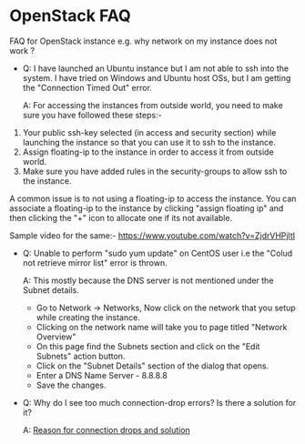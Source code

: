 # OpenStack FAQ
FAQ for OpenStack instance e.g. why network on my instance does not work ?

*  Q:  I have launched an Ubuntu instance but I am not able to ssh into the system. I have tried on Windows and Ubuntu host OSs, but I am getting the "Connection Timed Out" error. 

   A: For accessing the instances from outside world, you need to make sure you have followed these steps:-
1. Your public ssh-key selected (in access and security section) while launching the instance so that you can use it to ssh to the instance.
2. Assign floating-ip to the instance in order to access it from outside world.
3. Make sure you have added rules in the security-groups to allow ssh to the instance.

A common issue is to not using a floating-ip to access the instance. You can associate a floating-ip to the instance by clicking "assign floating ip" and then clicking the "+" icon to allocate one if its not available.

Sample video for the same:-
https://www.youtube.com/watch?v=ZjdrVHPjltI

*  Q: Unable to perform "sudo yum update" on CentOS user i.e the "Colud not retrieve mirror list" error is thrown.

   A: This mostly because the DNS server is not mentioned under the Subnet details.
      * Go to Network -> Networks, Now click on the network that you setup while creating the instance. 
      * Clicking on the network name will take you to page titled "Network Overview"
      * On this page find the Subnets section and click on the "Edit Subnets" action button.
      * Click on the "Subnet Details" section of the dialog that opens.
      * Enter a DNS Name Server - 8.8.8.8
      * Save the changes.

* Q: Why do I see too much connection-drop errors? Is there a solution for it?

  A: [Reason for connection drops and solution](trainings/frequent-connection-drops-to-instances.html)

